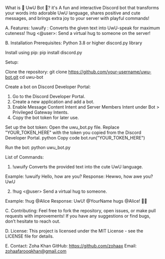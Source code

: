 What is 🌸 UwU Bot 🌸?
it's A fun and interactive Discord bot that transforms your words into adorable UwU language, shares positive and cute messages, and brings extra joy to your server with playful commands!

A. Features:
!uwuify <text>: Converts the given text into UwU-speak for maximum cuteness!
!hug <@user>: Send a virtual hug to someone on the server!

B. Installation Prerequisites:
Python 3.8 or higher
discord.py library

Install using pip:
pip install discord.py

Setup:

Clone the repository:
git clone https://github.com/your-username/uwu-bot.git
cd uwu-bot

Create a bot on Discord Developer Portal:

1. Go to the Discord Developer Portal.
2. Create a new application and add a bot.
3. Enable Message Content Intent and Server Members Intent under Bot > Privileged Gateway Intents.
4. Copy the bot token for later use.

Set up the bot token:
Open the uwu_bot.py file.
Replace "YOUR_TOKEN_HERE" with the token you copied from the Discord Developer Portal.
python
Copy code
bot.run("YOUR_TOKEN_HERE")

Run the bot:
python uwu_bot.py

List of Commands: 

1. !uwuify <text>
Converts the provided text into the cute UwU language.

Example:
!uwuify Hello, how are you?
Response:
Hewwo, how awe you? UwU

2. !hug <@user>
Send a virtual hug to someone.

Example:
!hug @Alice
Response:
UwU! @YourName hugs @Alice! 💖🐾

C. Contributing:
Feel free to fork the repository, open issues, or make pull requests with improvements! If you have any suggestions or find bugs, don’t hesitate to reach out.

D. License:
This project is licensed under the MIT License - see the LICENSE file for details.

E. Contact:
Zoha Khan
GitHub: https://github.com/zohaax
Email: zohaafarooqkhan@gmail.com
